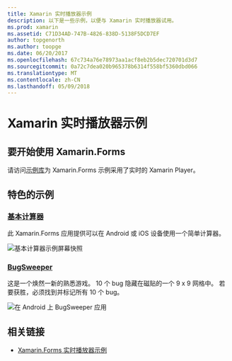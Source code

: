 ```yaml
---
title: Xamarin 实时播放器示例
description: 以下是一些示例，以便与 Xamarin 实时播放器试用。
ms.prod: xamarin
ms.assetid: C71D34AD-747B-4826-838D-5138F5DCD7EF
author: topgenorth
ms.author: toopge
ms.date: 06/20/2017
ms.openlocfilehash: 67c734a76e78973aa1acf8eb2b5dec720701d3d7
ms.sourcegitcommit: 0a72c7dea020b965378b6314f558bf5360dbd066
ms.translationtype: MT
ms.contentlocale: zh-CN
ms.lasthandoff: 05/09/2018
---
```

# <a name="xamarin-live-player-samples"></a>Xamarin 实时播放器示例

## <a name="get-started-with-xamarinforms"></a>要开始使用 Xamarin.Forms

请访问[示例库](https://developer.xamarin.com/samples/xamarin-live-player/all/)为 Xamarin.Forms 示例采用了实时的 Xamarin Player。

## <a name="featured-samples"></a>特色的示例

### <a name="basic-calculatorhttpsdeveloperxamarincomsamplesmobileliveplayerbasiccalculator"></a>[基本计算器](https://developer.xamarin.com/samples/mobile/LivePlayer/BasicCalculator/)

此 Xamarin.Forms 应用提供可以在 Android 或 iOS 设备使用一个简单计算器。

![基本计算器示例屏幕快照](samples-images/basic-calculator-sml.png)

### <a name="bugsweeperhttpsdeveloperxamarincomsamplesmobileliveplayerbugsweeperlp"></a>[BugSweeper](https://developer.xamarin.com/samples/mobile/LivePlayer/BugSweeperLP/)

这是一个焕然一新的熟悉游戏。 10 个 bug 隐藏在磁贴的一个 9 x 9 网格中。 若要获胜，必须找到并标记所有 10 个 bug。

![在 Android 上 BugSweeper 应用](samples-images/bugsweeper-sml.png)



## <a name="related-links"></a>相关链接

- [Xamarin.Forms 实时播放器示例](https://developer.xamarin.com/samples/xamarin-live-player/all/)
